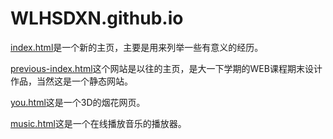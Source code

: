 # WLHSDXN.github.io

[index.html](https://wlhsdxn.github.io/index.html)是一个新的主页，主要是用来列举一些有意义的经历。

[previous-index.html](https://wlhsdxn.github.io/previous-index.html)这个网站是以往的主页，是大一下学期的WEB课程期末设计作品，当然这是一个静态网站。

[you.html](https://wlhsdxn.github.io/you.html)这是一个3D的烟花网页。

[music.html](https://wlhsdxn.github.io/music.html)这是一个在线播放音乐的播放器。